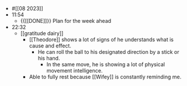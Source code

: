 - #[[08 2023]]
- 11:54
    - {{[[DONE]]}}  Plan for the week ahead
- 22:32
    - [[gratitude dairy]]
        - [[Theodore]] shows a lot of signs of he understands what is cause and effect.
            - He can roll the ball to his designated direction by a stick or his hand.
                - In the same move, he is showing a lot of physical movement intelligence.
        - Able to fully rest because [[Wifey]] is constantly reminding me.
